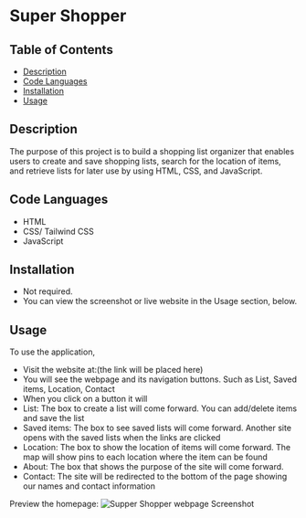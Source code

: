# Super Shopper


## Table of Contents

- [Description](#description)
- [Code Languages](#code-languages)
- [Installation](#installation)
- [Usage](#usage)


## Description

The purpose of this project is to build a shopping list organizer that enables users to create and save shopping lists, search for the location of items, and retrieve lists for later use by using HTML, CSS, and JavaScript.


## Code Languages

- HTML
- CSS/ Tailwind CSS
- JavaScript


## Installation

- Not required.
- You can view the screenshot or live website in the Usage section, below.


## Usage

To use the application,
- Visit the website at:(the link will be placed here)
- You will see the webpage and its navigation buttons. Such as List, Saved items, Location, Contact
- When you click on a button it will
- List: The box to create a list will come forward. You can add/delete items and save the list
- Saved items: The box to see saved lists will come forward. Another site opens with the saved lists when the links are clicked
- Location: The box to show the location of items will come forward. The map will show pins to each location where the item can be found
- About: The box that shows the purpose of the site will come forward.
- Contact: The site will be redirected to the bottom of the page showing our names and contact information

Preview the homepage:
![Supper Shopper webpage Screenshot](./assets/screenshot/#.png)